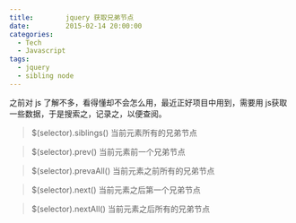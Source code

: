 ```yaml
---
title:        jquery 获取兄弟节点
date:         2015-02-14 20:00:00
categories:
  - Tech
  - Javascript
tags:
  - jquery
  - sibling node
---
```


之前对 js 了解不多，看得懂却不会怎么用，最近正好项目中用到，需要用 js获取一些数据，于是搜索之，记录之，以便查阅。

> $(selector).siblings()   当前元素所有的兄弟节点

> $(selector).prev()       当前元素前一个兄弟节点

> $(selector).prevaAll()   当前元素之前所有的兄弟节点

> $(selector).next()       当前元素之后第一个兄弟节点

> $(selector).nextAll()    当前元素之后所有的兄弟节点
